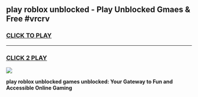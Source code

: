 
## play roblox unblocked - Play Unblocked Gmaes & Free #vrcrv
<h3>
<a href="https://news.freeplayer.one?title=play_roblox_unblocked&ref=24F">CLICK TO PLAY</a></h3>
<hr>

<h3>
<a href="https://news.freeplayer.one?title=play_roblox_unblocked&ref=24F">CLICK 2 PLAY</a>
  
</h3>

<a href="https://news.freeplayer.one?title=play_roblox_unblocked&ref=24F/"><img src="https://clearcache.store/games.png"></a>


**play roblox unblocked games unblocked: Your Gateway to Fun and Accessible Online Gaming**
